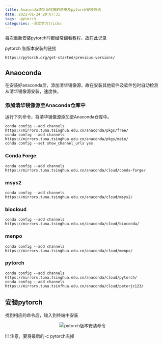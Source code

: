 ```yaml
---
title: Anaconda清华源镜像的使用及pytorch安装总结
date: 2021-01-24 20:07:31
tags: -pytorch
categories: -深度学习tricks
---
```

每次重新安装pytorch时都经常翻看教程，故在此记录
<!--more-->

pytorch 各版本安装的链接
```
https://pytorch.org/get-started/previous-versions/
```
## Anaoconda
在安装好anaconda后，添加清华镜像源，故在安装其他软件及软件包时自动检测从清华镜像源安装，速度快。
### 添加清华镜像源至Anaconda仓库中
运行下列命令，将清华镜像源添加至Anaconda仓库中。
```
conda config --add channels https://mirrors.tuna.tsinghua.edu.cn/anaconda/pkgs/free/
conda config --add channels https://mirrors.tuna.tsinghua.edu.cn/anaconda/pkgs/main/
conda config --set show_channel_urls yes
```
### Conda Forge
```
conda config --add channels https://mirrors.tuna.tsinghua.edu.cn/anaconda/cloud/conda-forge/
```
### msys2
```
conda config --add channels https://mirrors.tuna.tsinghua.edu.cn/anaconda/cloud/msys2/
```
### biocloud
```
conda config --add channels https://mirrors.tuna.tsinghua.edu.cn/anaconda/cloud/bioconda/
```
### menpo
```
conda config --add channels https://mirrors.tuna.tsinghua.edu.cn/anaconda/cloud/menpo/
```
### pytorch
```
conda config --add channels https://mirrors.tuna.tsinghua.edu.cn/anaconda/cloud/pytorch/
conda config --add channels https://mirrors.tuna.tsinfhua.edu.cn/anaconda/cloud/peterjc123/
```

## 安装pytorch
找到相应的命令后，输入到终端中安装
<p align="center">
<a>
  <img src="images/pytorch版本安装命令.png" alt="pytorch版本安装命令" >
</a >
</p >

!!! 注意，要将最后的-c pytorch去掉